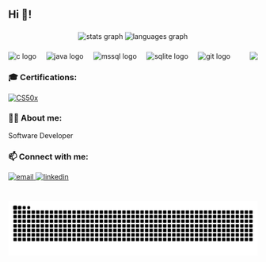 <h2 align="left">Hi 👋!</h2>

###

<div align="center">
  <img src="https://github-readme-stats.vercel.app/api?username=Stezsz&hide_title=false&hide_rank=false&show_icons=true&include_all_commits=true&count_private=true&disable_animations=false&theme=dracula&locale=en&hide_border=false" height="150" alt="stats graph"  />
  <img src="https://github-readme-stats.vercel.app/api/top-langs?username=Stezsz&locale=en&hide_title=false&layout=compact&card_width=320&langs_count=5&theme=dracula&hide_border=false" height="150" alt="languages graph"  />
</div>

###

<img align="right" height="150" src="https://i.giphy.com/media/v1.Y2lkPTc5MGI3NjExcjJvYW1pYml3eHpvMTBjYWJiZGgyd2NscGZldzQzd2tneWY4dXBnayZlcD12MV9pbnRlcm5hbF9naWZfYnlfaWQmY3Q9Zw/JIX9t2j0ZTN9S/giphy.gif"  />

###

<div align="left">
  <img src="https://cdn.jsdelivr.net/gh/devicons/devicon/icons/c/c-original.svg" height="30" alt="c logo"  />
  <img width="12" />
  <img src="https://cdn.jsdelivr.net/gh/devicons/devicon/icons/java/java-original.svg" height="30" alt="java logo"  />
  <img width="12" />
  <img src="https://cdn.jsdelivr.net/gh/devicons/devicon/icons/microsoftsqlserver/microsoftsqlserver-plain.svg" height="30" alt="mssql logo"  />
  <img width="12" />
  <img src="https://cdn.jsdelivr.net/gh/devicons/devicon/icons/sqlite/sqlite-original.svg" height="30" alt="sqlite logo"  />
  <img width="12" />
  <img src="https://cdn.jsdelivr.net/gh/devicons/devicon/icons/git/git-original.svg" height="30" alt="git logo"  />
</div>

###

<div align="left">
  <h3>🎓 Certifications:</h3>
  <a href="https://certificates.cs50.io/37e5a91c-cdaa-4e36-999d-54dba7689198.pdf?size=letter">
    <img src="https://img.shields.io/badge/CS50x-00A4EF?style=for-the-badge&logo=harvard&logoColor=white" alt="CS50x" />
  </a>
</div>

###

<div align="left">
  <h3>👨‍💻 About me:</h3>
  <p>Software Developer</p>
</div>

###

<div align="left">
  <h3>📫 Connect with me:</h3>
  <a href="mailto:your-email@example.com">
    <img src="https://img.shields.io/badge/Email-D14836?style=for-the-badge&logo=gmail&logoColor=white" alt="email" />
  </a>
  <a href="https://www.linkedin.com/in/stephan-lassaponari-99077a279/">
    <img src="https://img.shields.io/badge/LinkedIn-0077B5?style=for-the-badge&logo=linkedin&logoColor=white" alt="linkedin" />
  </a>
</div>

###

<br clear="both">

<img src="https://raw.githubusercontent.com/Stezsz/Stezsz/output/snake.svg" alt="Snake animation" />

###
